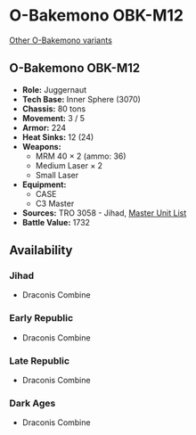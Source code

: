 # O-Bakemono OBK-M12

[Other O-Bakemono variants](../o-bakemono.md)

## O-Bakemono OBK-M12
- **Role:** Juggernaut
- **Tech Base:** Inner Sphere (3070)
- **Chassis:** 80 tons
- **Movement:** 3 / 5
- **Armor:** 224
- **Heat Sinks:** 12 (24)
- **Weapons:**
  - MRM 40 × 2 (ammo: 36)
  - Medium Laser × 2
  - Small Laser
- **Equipment:**
  - CASE
  - C3 Master
- **Sources:** TRO 3058 - Jihad, [Master Unit List](http://masterunitlist.info/Unit/Details/2312/o-bakemono-obk-m12)
- **Battle Value:** 1732

## Availability

### Jihad
- Draconis Combine

### Early Republic
- Draconis Combine

### Late Republic
- Draconis Combine

### Dark Ages
- Draconis Combine

